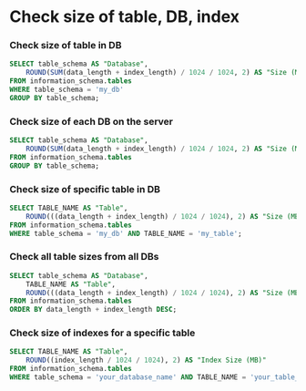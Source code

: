 # Check size of table, DB, index

### Check size of table in DB
```sql
SELECT table_schema AS "Database",
    ROUND(SUM(data_length + index_length) / 1024 / 1024, 2) AS "Size (MB)"
FROM information_schema.tables
WHERE table_schema = 'my_db'
GROUP BY table_schema;
```

### Check size of each DB on the server
```sql
SELECT table_schema AS "Database",
    ROUND(SUM(data_length + index_length) / 1024 / 1024, 2) AS "Size (MB)"
FROM information_schema.tables
GROUP BY table_schema;
```

### Check size of specific table in DB
```sql
SELECT TABLE_NAME AS "Table",
    ROUND(((data_length + index_length) / 1024 / 1024), 2) AS "Size (MB)"
FROM information_schema.tables
WHERE table_schema = 'my_db' AND TABLE_NAME = 'my_table';
```

### Check all table sizes from all DBs
```sql
SELECT table_schema AS "Database",
    TABLE_NAME AS "Table",
    ROUND(((data_length + index_length) / 1024 / 1024), 2) AS "Size (MB)"
FROM information_schema.tables
ORDER BY data_length + index_length DESC;
```

### Check size of indexes for a specific table
```sql
SELECT TABLE_NAME AS "Table",
    ROUND((index_length / 1024 / 1024), 2) AS "Index Size (MB)"
FROM information_schema.tables
WHERE table_schema = 'your_database_name' AND TABLE_NAME = 'your_table_name';
```